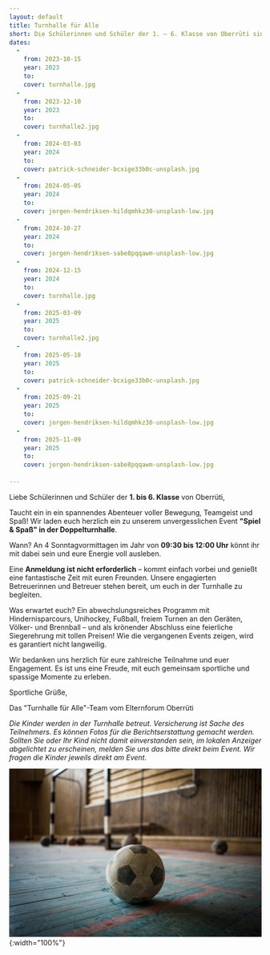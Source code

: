 ```yaml
---
layout: default
title: Turnhalle für Alle
short: Die Schülerinnen und Schüler der 1. – 6. Klasse von Oberrüti sind herzlich eingeladen zu Spiel & Spass am Sonntagmorgen in der Doppelturnhalle.
dates:
  - 
    from: 2023-10-15
    year: 2023
    to:
    cover: turnhalle.jpg
  - 
    from: 2023-12-10
    year: 2023
    to:   
    cover: turnhalle2.jpg
  - 
    from: 2024-03-03
    year: 2024
    to:
    cover: patrick-schneider-bcxige33b0c-unsplash.jpg
  - 
    from: 2024-05-05
    year: 2024
    to:
    cover: jorgen-hendriksen-hildqmhkz30-unsplash-low.jpg
  -  
    from: 2024-10-27
    year: 2024
    to:
    cover: jorgen-hendriksen-sabe8pqqawm-unsplash-low.jpg
  -  
    from: 2024-12-15
    year: 2024
    to:
    cover: turnhalle.jpg
  -  
    from: 2025-03-09
    year: 2025
    to:
    cover: turnhalle2.jpg
  -  
    from: 2025-05-18
    year: 2025
    to:
    cover: patrick-schneider-bcxige33b0c-unsplash.jpg
  -  
    from: 2025-09-21
    year: 2025
    to:
    cover: jorgen-hendriksen-hildqmhkz30-unsplash-low.jpg
  -  
    from: 2025-11-09
    year: 2025
    to:
    cover: jorgen-hendriksen-sabe8pqqawm-unsplash-low.jpg

---
```

Liebe Schülerinnen und Schüler der **1. bis 6. Klasse** von Oberrüti,

Taucht ein in ein spannendes Abenteuer voller Bewegung, Teamgeist und Spaß! Wir laden euch herzlich ein zu unserem unvergesslichen Event **"Spiel & Spaß" in der Doppelturnhalle**.  

Wann? An 4 Sonntagvormittagen im Jahr von **09:30 bis 12:00 Uhr** könnt ihr mit dabei sein und eure Energie voll ausleben.  

Eine **Anmeldung ist nicht erforderlich** – kommt einfach vorbei und genießt eine fantastische Zeit mit euren Freunden. Unsere engagierten Betreuerinnen und Betreuer stehen bereit, um euch in der Turnhalle zu begleiten.  

Was erwartet euch? Ein abwechslungsreiches Programm mit Hindernisparcours, Unihockey, Fußball, freiem Turnen an den Geräten, Völker- und Brennball – und als krönender Abschluss eine feierliche Siegerehrung mit tollen Preisen! Wie die vergangenen Events zeigen, wird es garantiert nicht langweilig.  

Wir bedanken uns herzlich für eure zahlreiche Teilnahme und euer Engagement. Es ist uns eine Freude, mit euch gemeinsam sportliche und spassige Momente zu erleben.  

Sportliche Grüße,  

Das "Turnhalle für Alle"-Team vom Elternforum Oberrüti  

*Die Kinder werden in der Turnhalle betreut. Versicherung ist Sache des Teilnehmers. Es können Fotos für die Berichtserstattung gemacht werden. Sollten Sie oder Ihr Kind nicht damit  einverstanden sein, im lokalen Anzeiger abgelichtet zu erscheinen, melden Sie uns das bitte direkt beim Event. Wir fragen die Kinder jeweils direkt am Event.*

![image](/assets/img/patrick-schneider-bcxige33b0c-unsplash.jpg){:width="100%"}